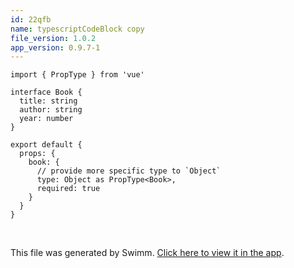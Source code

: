 ```yaml
---
id: 22qfb
name: typescriptCodeBlock copy
file_version: 1.0.2
app_version: 0.9.7-1
---
```


```
import { PropType } from 'vue'

interface Book {
  title: string
  author: string
  year: number
}

export default {
  props: {
    book: {
      // provide more specific type to `Object`
      type: Object as PropType<Book>,
      required: true
    }
  }
}
```

<br/>

This file was generated by Swimm. [Click here to view it in the app](http://localhost:5001/repos/Z2l0aHViJTNBJTNBVGVzdFJlcG8xJTNBJTNBU2hhdWxBbXJhblM=/docs/22qfb).